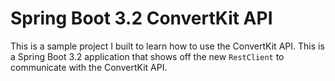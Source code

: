 # Spring Boot 3.2 ConvertKit API 

This is a sample project I built to learn how to use the ConvertKit API. This is a Spring Boot 3.2 application that shows 
off the new `RestClient` to communicate with the ConvertKit API.


